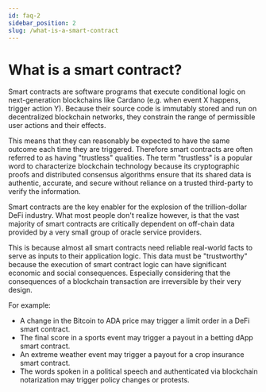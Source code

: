 ```yaml
---
id: faq-2
sidebar_position: 2
slug: /what-is-a-smart-contract
---
```


# What is a smart contract?

Smart contracts are software programs that execute conditional logic on
next-generation blockchains like Cardano (e.g. when event X happens, trigger
action Y). Because their source code is immutably stored and run on
decentralized blockchain networks, they constrain the range of permissible user
actions and their effects.

This means that they can reasonably be expected to have the same outcome each
time they are triggered. Therefore smart contracts are often referred to as
having "trustless" qualities. The term "trustless" is a popular word to
characterize blockchain technology because its cryptographic proofs and
distributed consensus algorithms ensure that its shared data is authentic,
accurate, and secure without reliance on a trusted third-party to verify the
information.

Smart contracts are the key enabler for the explosion of the trillion-dollar
DeFi industry. What most people don't realize however, is that the vast majority
of smart contracts are critically dependent on off-chain data provided by a very
small group of oracle service providers.

This is because almost all smart contracts need reliable real-world facts to
serve as inputs to their application logic. This data must be "trustworthy"
because the execution of smart contract logic can have significant economic and
social consequences. Especially considering that the consequences of a
blockchain transaction are irreversible by their very design.

For example:

-   A change in the Bitcoin to ADA price may trigger a limit order in a DeFi
    smart contract.
-   The final score in a sports event may trigger a payout in a betting dApp
    smart contract.
-   An extreme weather event may trigger a payout for a crop insurance smart
    contract.
-   The words spoken in a political speech and authenticated via blockchain
    notarization may trigger policy changes or protests.
